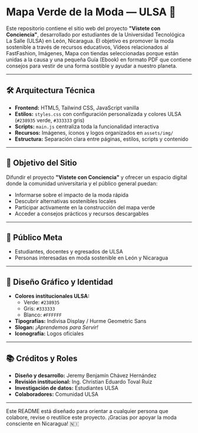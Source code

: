 # Mapa Verde de la Moda — ULSA 🌿

Este repositorio contiene el sitio web del proyecto **"Vístete con Conciencia"**, desarrollado por estudiantes de la Universidad Tecnológica La Salle (ULSA) en León, Nicaragua. El objetivo es promover la moda sostenible a través de recursos educativos, Vídeos relacionados al FastFashion, Imágenes, Mapa con tiendas seleccionadas porque están unidas a la causa y una pequeña Guía (Ebook) en formato PDF que contiene consejos para vestir de una forma sostible y ayudar a nuestro planeta.

---

## 🛠️ Arquitectura Técnica

- **Frontend:** HTML5, Tailwind CSS, JavaScript vanilla  
- **Estilos:** `styles.css` con configuración personalizada y colores ULSA (`#238935` verde, `#333333` gris)  
- **Scripts:** `main.js` centraliza toda la funcionalidad interactiva  
- **Recursos:** Imágenes, íconos y logos organizados en `assets/img/`  
- **Estructura:** Separación clara entre páginas, estilos, scripts y contenido

---

## 🎯 Objetivo del Sitio

Difundir el proyecto **"Vístete con Conciencia"** y ofrecer un espacio digital donde la comunidad universitaria y el público general puedan:

- Informarse sobre el impacto de la moda rápida  
- Descubrir alternativas sostenibles locales  
- Participar activamente en la construcción del mapa verde  
- Acceder a consejos prácticos y recursos descargables

---

## 👥 Público Meta

- Estudiantes, docentes y egresados de ULSA  
- Personas interesadas en moda sostenible en León y Nicaragua

---

## 🎨 Diseño Gráfico y Identidad

- **Colores institucionales ULSA:**  
  - Verde: `#238935`  
  - Gris: `#333333`  
  - Blanco: `#FFFFFF`  
- **Tipografías:** Indivisa Display / Hurme Geometric Sans  
- **Slogan:** *¡Aprendemos para Servir!*  
- **Iconografía:** Logos oficiales

---

## 📚 Créditos y Roles

- **Diseño y desarrollo:** Jeremy Benjamín Chávez Hernández
- **Revisión institucional:** Ing. Christian Eduardo Toval Ruiz
- **Investigación de datos:** Estudiantes ULSA
- **Colaboradores:** Comunidad ULSA

---

Este README está diseñado para orientar a cualquier persona que colabore, revise o reutilice este proyecto. ¡Gracias por apoyar la moda consciente en Nicaragua! 🇳🇮

